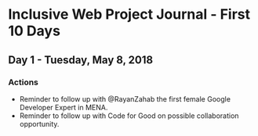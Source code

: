 # Inclusive Web Project Journal - First 10 Days

## Day 1 - Tuesday, May 8, 2018

### Actions

* Reminder to follow up with @RayanZahab the first female Google Developer Expert in MENA.
* Reminder to follow up with Code for Good on possible collaboration opportunity.

